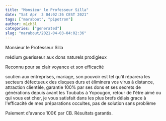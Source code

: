 ```yaml
---
title: "Monsieur le Professeur Silla"
date: "Sat Apr  3 04:02:36 CEST 2021"
tags: ["marabout", "pipotron"]
author: m1ch3l
categories: ["generated"]
slug: "marabout/2021-04-03-04:02:36"
---
```


Monsieur le Professeur Silla

médium guerisseur aux dons naturels prodigieux

Reconnu pour sa clair voyance et son efficacité

soutien aux entreprises, mariage, son pouvoir est tel qu'il réparera les secteurs défectueux des disques durs et éliminera vos virus à distance, attraction clientèle, garantie 100% par ses dons et ses secrets de générations depuis avant les Toubabs à Yopougon, retour de l'être aimé ou qui vous est cher, je vous satisfait dans les plus brefs délais grace à l'efficacité de mes préparations occultes, pas de solution sans problème

Paiement d'avance 100€ par CB. Résultats garantis.
